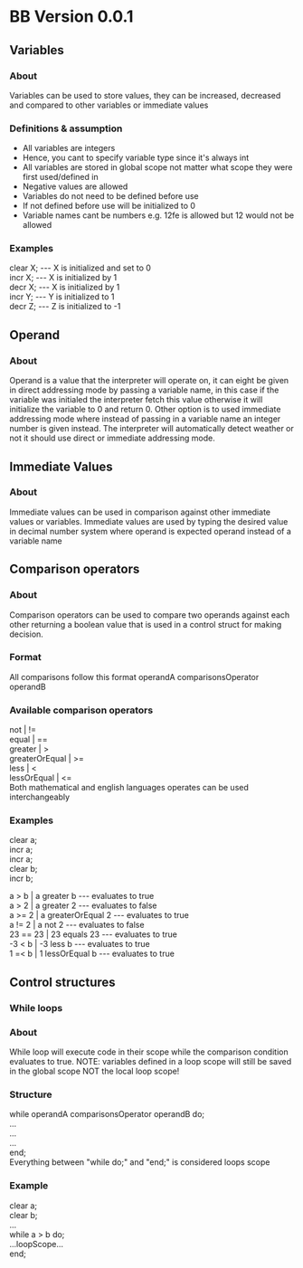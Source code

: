 # BB Version 0.0.1

## Variables
### About
Variables can be used to store values, they can be increased, decreased and compared to other variables or immediate values
### Definitions & assumption
- All variables are integers
- Hence, you cant to specify variable type since it's always int
- All variables are stored in global scope not matter what scope they were first used/defined in
- Negative values are allowed
- Variables do not need to be defined before use
- If not defined before use will be initialized to 0
- Variable names cant be numbers e.g. 12fe is allowed but 12 would not be allowed

### Examples
clear X; --- X is initialized and set to 0  
incr X; --- X is initialized by 1  
decr X; --- X is initialized by 1  
incr Y; --- Y is initialized to 1  
decr Z; --- Z is initialized to -1  

## Operand
### About
Operand is a value that the interpreter will operate on, it can eight be given in direct addressing mode by passing a variable name, in this case if the variable was initialed the interpreter fetch this value otherwise it will initialize the variable to 0 and return 0. Other option is to used immediate addressing mode where instead of passing in a variable name an integer number is given instead. The interpreter will automatically detect weather or not it should use direct or immediate addressing mode.

## Immediate Values
### About
Immediate values can be used in comparison against other immediate values or variables. Immediate values are used by typing the desired value in decimal number system where operand is expected operand instead of a variable name

## Comparison operators
### About
Comparison operators can be used to compare two operands against each other returning a boolean value that is used in a control struct for making decision.

### Format
All comparisons follow this format
operandA comparisonsOperator operandB

### Available comparison operators
not | !=  
equal | ==  
greater | >  
greaterOrEqual | >=  
less | <  
lessOrEqual | <=  
Both mathematical and english languages operates can be used interchangeably  

### Examples
clear a;  
incr a;  
incr a;  
clear b;  
incr b;  

a > b | a greater b --- evaluates to true  
a > 2 | a greater 2 --- evaluates to false  
a >= 2 | a greaterOrEqual 2 --- evaluates to true  
a != 2 | a not 2 --- evaluates to false  
23 == 23 | 23 equals 23 --- evaluates to true  
-3 < b | -3 less b --- evaluates to true  
1 =< b | 1 lessOrEqual b --- evaluates to true  

## Control structures
### While loops
### About
While loop will execute code in their scope while the comparison condition evaluates to true.
NOTE: variables defined in a loop scope will still be saved in the global scope NOT the local loop scope!

### Structure
while operandA comparisonsOperator operandB do;  
...  
...  
...  
end;  
Everything between "while <operandA> <comparionsOperator> <operandb> do;" and "end;" is considered loops scope

### Example
clear a;  
clear b;  
...  
while a > b do;  
...loopScope...  
end;  